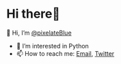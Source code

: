 # Hi there👋

👋 Hi, I’m [@pixelateBlue](https://github.com/pixelateBlue)

- 👀 I’m interested in Python
- 📫 How to reach me: [Email](mailto:pixelateBlue@pm.me), [Twitter](https://twitter.com/pixelateBlue/)

<!---
pixelateBlue/pixelateBlue is a ✨ special ✨ repository because its `README.md` (this file) appears on your GitHub profile.
You can click the Preview link to take a look at your changes.
--->
